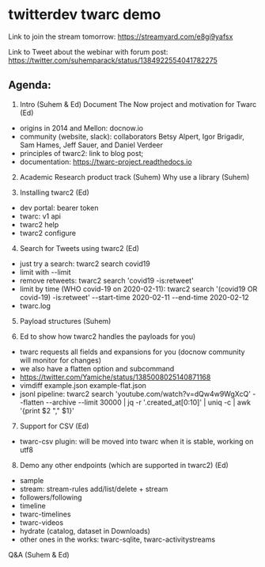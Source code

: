 # twitterdev twarc demo

Link to join the stream tomorrow: https://streamyard.com/e8gi9yafsx

Link to Tweet about the webinar with forum post:
https://twitter.com/suhemparack/status/1384922554041782275

## Agenda:

1. Intro (Suhem & Ed) Document The Now project and motivation for Twarc (Ed)

* origins in 2014 and Mellon: docnow.io
* community (website, slack): collaborators Betsy Alpert, Igor Brigadir, Sam Hames, Jeff Sauer, and Daniel Verdeer
* principles of twarc2: link to blog post; 
* documentation: https://twarc-project.readthedocs.io

2. Academic Research product track (Suhem) Why use a library (Suhem)

3. Installing twarc2 (Ed)

* dev portal: bearer token 
* twarc: v1 api
* twarc2 help
* twarc2 configure

4. Search for Tweets using twarc2 (Ed) 

* just try a search: twarc2 search covid19
* limit with --limit
* remove retweets: twarc2 search 'covid19 -is:retweet'
* limit by time (WHO covid-19 on 2020-02-11): twarc2 search '(covid19 OR covid-19) -is:retweet' --start-time 2020-02-11 --end-time 2020-02-12  
* twarc.log

5. Payload structures (Suhem)

6. Ed to show how twarc2 handles the payloads for you)

* twarc requests all fields and expansions for you (docnow community will monitor for changes)
* we also have a flatten option and subcommand
* https://twitter.com/Yamiche/status/1385008025140871168
* vimdiff example.json example-flat.json 
* jsonl pipeline: twarc2 search 'youtube.com/watch?v=dQw4w9WgXcQ' --flatten --archive --limit 30000 | jq -r '.created_at[0:10]' | uniq -c | awk '{print $2 "," $1}' 

7. Support for CSV (Ed)

* twarc-csv plugin: will be moved into twarc when it is stable, working on utf8

8. Demo any other endpoints (which are supported in twarc2) (Ed)

* sample
* stream: stream-rules add/list/delete + stream
* followers/following
* timeline
* twarc-timelines
* twarc-videos
* hydrate (catalog, dataset in Downloads)
* other ones in the works: twarc-sqlite, twarc-activitystreams

Q&A (Suhem & Ed)

